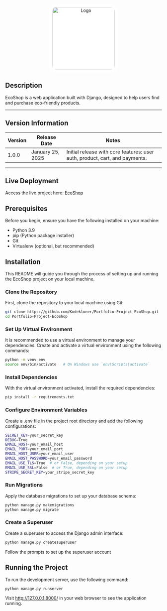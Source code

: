<p align="center">
    <img src="https://ecoshop-alx.s3.amazonaws.com/static/images/logo.png" style="background: white; border-radius: 10%; padding: 10px" alt="Logo" width="200px">
</p>

## Description
EcoShop is a web application built with Django, designed to help users find and purchase eco-friendly products.

---

## Version Information
| Version | Release Date      | Notes                          |
|---------|-------------------|--------------------------------|
| 1.0.0   | January 25, 2025  | Initial release with core features: user auth, product, cart, and payments. |

---

## Live Deployment
Access the live project here: [EcoShop](ecoshop-env.eba-kgdhbm56.us-east-2.elasticbeanstalk.com)

## Prerequisites
Before you begin, ensure you have the following installed on your machine:
- Python 3.9
- pip (Python package installer)
- Git
- Virtualenv (optional, but recommended)

## Installation
This README will guide you through the process of setting up and running the EcoShop project on your local machine.

### Clone the Repository
First, clone the repository to your local machine using Git:
```bash
git clone https://github.com/Kodekloner/Portfolio-Project-EcoShop.git
cd Portfolio-Project-EcoShop
```

### Set Up Virtual Environment
It is recommended to use a virtual environment to manage your dependencies. Create and activate a virtual environment using the following commands:
```bash
python -m venv env
source env/bin/activate   # On Windows use `env\Scripts\activate`
```

### Install Dependencies
With the virtual environment activated, install the required dependencies:
```bash
pip install -r requirements.txt
```

### Configure Environment Variables
Create a .env file in the project root directory and add the following configurations:
```bash
SECRET_KEY=your_secret_key
DEBUG=True
EMAIL_HOST=your_email_host
EMAIL_PORT=your_email_port
EMAIL_HOST_USER=your_email_user
EMAIL_HOST_PASSWORD=your_email_password
EMAIL_USE_TLS=True  # or False, depending on your setup
EMAIL_USE_SSL=False  # or True, depending on your setup
STRIPE_SECRET_KEY=your_stripe_secret_key
```

### Run Migrations
Apply the database migrations to set up your database schema:
```bash
python manage.py makemigrations
python manage.py migrate
```

### Create a Superuser
Create a superuser to access the Django admin interface:
```bash
python manage.py createsuperuser
```
Follow the prompts to set up the superuser account


## Running the Project
To run the development server, use the following command:
```bash
python manage.py runserver
```
Visit http://127.0.0.1:8000/ in your web browser to see the application running.


[https://github.com/Kodekloner/Portfolio-Project-EcoShop]: https://github.com/Kodekloner/Portfolio-Project-EcoShop
